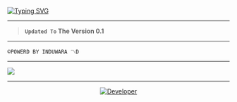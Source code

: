<a href="https://git.io/typing-svg"><img src="https://readme-typing-svg.demolab.com?font=Black+Ops+One&size=100&pause=1000&color=FF0000&center=true&width=1000&height=200&lines=INDUWARA-MD-V1" alt="Typing SVG" /></a>
  </p>
  
---  

> **`Updated To` The Version 0.1**
---

```
©POWERD BY INDUWARA 〽️D
```

--- 

<a><img src='https://files.catbox.moe/ptas3k.JPG'/></a>

---

<p align="center">
  <a href="https://github.com/XdTechPro"><img title="Developer" src="https://img.shields.io/badge/Author-Jawad%20TechX-FF7604.svg?style=big-square&logo=github" /></a>
</p>

